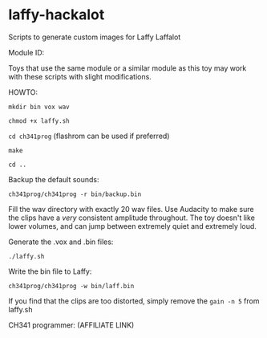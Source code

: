 # laffy-hackalot
Scripts to generate custom images for Laffy Laffalot

Module ID:

Toys that use the same module or a similar module as this toy may work with these scripts with slight modifications.

HOWTO:

`mkdir bin vox wav`

`chmod +x laffy.sh`

`cd ch341prog` (flashrom can be used if preferred)

`make`

`cd ..`


Backup the default sounds:

`ch341prog/ch341prog -r bin/backup.bin`

Fill the wav directory with exactly 20 wav files.
Use Audacity to make sure the clips have a *very* consistent amplitude throughout.
The toy doesn't like lower volumes, and can jump between extremely quiet and extremely loud.

Generate the .vox and .bin files:

`./laffy.sh`

Write the bin file to Laffy:

`ch341prog/ch341prog -w bin/laff.bin`

If you find that the clips are too distorted, simply remove the `gain -n 5` from laffy.sh


CH341 programmer: (AFFILIATE LINK)
